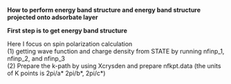 **How to perform energy band structure and energy band structure projected onto adsorbate layer**

**First step is to get energy band structure**

Here I focus on spin polarization calculation <br />
(1) getting wave function and charge density from STATE by running nfinp_1, nfinp_2, and nfinp_3 <br />
(2) Prepare the k-path by using Xcrysden and prepare nfkpt.data (the units of K points is 2pi/a* 2pi/b*, 2pi/c*)

